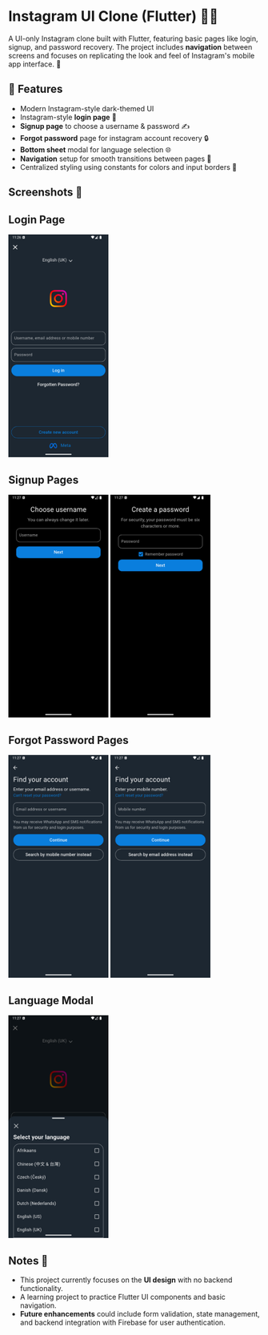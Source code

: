 # Instagram UI Clone (Flutter) 📱✨

A UI-only Instagram clone built with Flutter, featuring basic pages like login, signup, and password recovery. The project includes **navigation** between screens and focuses on replicating the look and feel of Instagram's mobile app interface. 🔄

## 🚀 Features
- Modern Instagram-style dark-themed UI
- Instagram-style **login page** 🔑 
- **Signup page** to choose a username & password ✍️
- **Forgot password** page for instagram account recovery 🔒
- **Bottom sheet** modal for language selection 🌐
- **Navigation** setup for smooth transitions between pages 🔄
- Centralized styling using constants for colors and input borders 🎨

## Screenshots 📸

<h2>Login Page</h2>
<p>
  <img src="assets/loginPage1.png" width="200" height="auto" />
</p>

<h2>Signup Pages</h2>
<p>
  <img src="assets/signupPage1.png" width="200" height="auto" />
  <img src="assets/signupPage2.png" width="200" height="auto" />
</p>

<h2>Forgot Password Pages</h2>
<p>
  <img src="assets/forgotPage1.png" width="200" height="auto" />
  <img src="assets/forgotPage2.png" width="200" height="auto" />
</p>

<h2>Language Modal</h2>
<p>
  <img src="assets/languageModal1.png" width="200" height="auto" />
</p>


## Notes 📝

- This project currently focuses on the **UI design** with no backend functionality.
- A learning project to practice Flutter UI components and basic navigation.
- **Future enhancements** could include form validation, state management, and backend integration with Firebase for user authentication.